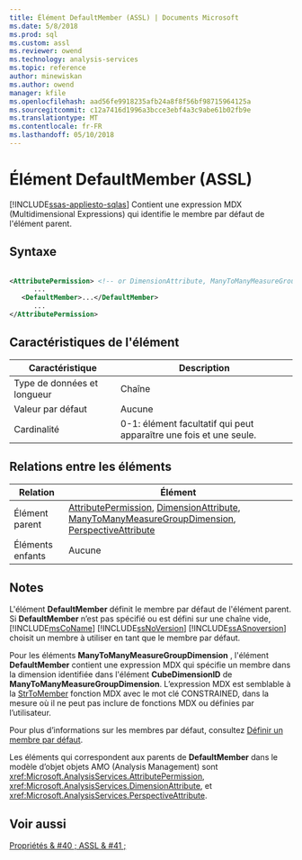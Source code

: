 ```yaml
---
title: Élément DefaultMember (ASSL) | Documents Microsoft
ms.date: 5/8/2018
ms.prod: sql
ms.custom: assl
ms.reviewer: owend
ms.technology: analysis-services
ms.topic: reference
author: minewiskan
ms.author: owend
manager: kfile
ms.openlocfilehash: aad56fe9918235afb24a8f8f56bf98715964125a
ms.sourcegitcommit: c12a7416d1996a3bcce3ebf4a3c9abe61b02fb9e
ms.translationtype: MT
ms.contentlocale: fr-FR
ms.lasthandoff: 05/10/2018
---
```

# <a name="defaultmember-element-assl"></a>Élément DefaultMember (ASSL)
[!INCLUDE[ssas-appliesto-sqlas](../../../includes/ssas-appliesto-sqlas.md)]
  Contient une expression MDX (Multidimensional Expressions) qui identifie le membre par défaut de l'élément parent.  
  
## <a name="syntax"></a>Syntaxe  
  
```xml  
  
<AttributePermission> <!-- or DimensionAttribute, ManyToManyMeasureGroupDimension, PerspectiveAttribute -->  
      ...  
   <DefaultMember>...</DefaultMember>  
      ...  
</AttributePermission>  
```  
  
## <a name="element-characteristics"></a>Caractéristiques de l'élément  
  
|Caractéristique|Description|  
|--------------------|-----------------|  
|Type de données et longueur|Chaîne|  
|Valeur par défaut|Aucune|  
|Cardinalité|0-1: élément facultatif qui peut apparaître une fois et une seule.|  
  
## <a name="element-relationships"></a>Relations entre les éléments  
  
|Relation|Élément|  
|------------------|-------------|  
|Élément parent|[AttributePermission](../../../analysis-services/scripting/objects/attributepermission-element-assl.md), [DimensionAttribute](../../../analysis-services/scripting/data-type/dimensionattribute-data-type-assl.md), [ManyToManyMeasureGroupDimension](../../../analysis-services/scripting/data-type/manytomanymeasuregroupdimension-data-type-assl.md), [PerspectiveAttribute](../../../analysis-services/scripting/data-type/perspectiveattribute-data-type-assl.md)|  
|Éléments enfants|Aucune|  
  
## <a name="remarks"></a>Notes  
 L'élément **DefaultMember** définit le membre par défaut de l'élément parent. Si **DefaultMember** n’est pas spécifié ou est défini sur une chaîne vide, [!INCLUDE[msCoName](../../../includes/msconame-md.md)] [!INCLUDE[ssNoVersion](../../../includes/ssnoversion-md.md)] [!INCLUDE[ssASnoversion](../../../includes/ssasnoversion-md.md)] choisit un membre à utiliser en tant que le membre par défaut.  
  
 Pour les éléments **ManyToManyMeasureGroupDimension** , l'élément **DefaultMember** contient une expression MDX qui spécifie un membre dans la dimension identifiée dans l'élément **CubeDimensionID** de **ManyToManyMeasureGroupDimension**. L’expression MDX est semblable à la [StrToMember](../../../mdx/strtomember-mdx.md) fonction MDX avec le mot clé CONSTRAINED, dans la mesure où il ne peut pas inclure de fonctions MDX ou définies par l’utilisateur.  
  
 Pour plus d’informations sur les membres par défaut, consultez [Définir un membre par défaut](../../../analysis-services/multidimensional-models/attribute-properties-define-a-default-member.md).  
  
 Les éléments qui correspondent aux parents de **DefaultMember** dans le modèle d’objet objets AMO (Analysis Management) sont <xref:Microsoft.AnalysisServices.AttributePermission>, <xref:Microsoft.AnalysisServices.DimensionAttribute>, et <xref:Microsoft.AnalysisServices.PerspectiveAttribute>.  
  
## <a name="see-also"></a>Voir aussi  
 [Propriétés & #40 ; ASSL & #41 ;](../../../analysis-services/scripting/properties/properties-assl.md)  
  
  
